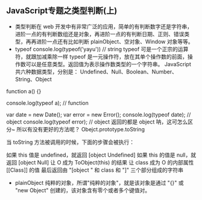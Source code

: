 ## JavaScript专题之类型判断(上)
- 类型判断在 web 开发中有非常广泛的应用，简单的有判断数字还是字符串，进阶一点的有判断数组还是对象，再进阶一点的有判断日期、正则、错误类型，再再进阶一点还有比如判断 plainObject、空对象、Window 对象等等。
- typeof
console.log(typeof('yayu')) // string
 typeof 可是一个正宗的运算符，就跟加减乘除一样
 typeof 是一元操作符，放在其单个操作数的前面，操作数可以是任意类型。返回值为表示操作数类型的一个字符串。
 JavaScript 共六种数据类型，分别是：
Undefined、Null、Boolean、Number、String、Object

function a() {}

console.log(typeof a); // function

var date = new Date();
var error = new Error();
console.log(typeof date); // object
console.log(typeof error); // object
返回的都是 object 呐，这可怎么区分~ 所以有没有更好的方法呢？
Obejct.prototype.toString

当 toString 方法被调用的时候，下面的步骤会被执行：

如果 this 值是 undefined，就返回 [object Undefined]
如果 this 的值是 null，就返回 [object Null]
让 O 成为 ToObject(this) 的结果
让 class 成为 O 的内部属性 [[Class]] 的值
最后返回由 "[object " 和 class 和 "]" 三个部分组成的字符串
- plainObject
纯粹的对象，所谓"纯粹的对象"，就是该对象是通过 "{}" 或 "new Object" 创建的，该对象含有零个或者多个键值对。